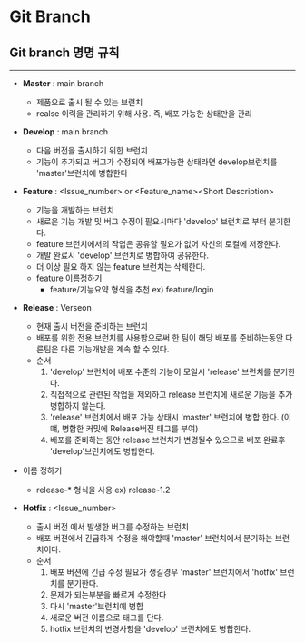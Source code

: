 # Git Branch
## Git branch 명명 규칙
---
* **Master** : main branch
  * 제품으로 출시 될 수 있는 브런치
  * realse 이력을 관리하기 위해 사용. 즉, 배포 가능한 상태만을 관리
* **Develop** : main branch
  * 다음 버전을 출시하기 위한 브런치
  * 기능이 추가되고 버그가 수정되어 배포가능한 상태라면 develop브런치를 'master'브런치에 병합한다
* **Feature** : <Issue_number> or <Feature_name>\<Short Description>
  * 기능을 개발하는 브런치
  * 새로은 기능 개발 및 버그 수정이 필요시마다 'develop' 브런치로 부터 분기한다.
  * feature 브런치에서의 작업은 공유할 필요가 없어 자신의 로컬에 저장한다.
  * 개발 완료시 'develop' 브런치로 병합하여 공유한다.
  * 더 이상 필요 하지 않는 feature 브런치는 삭제한다.
  * feature 이름정하기
    * feature/기능요약 형식을 추천 ex) feature/login
  
* **Release** : Verseon
  * 현재 출시 버전을 준비하는 브런치
  * 배포를 위한 전용 브런치를 사용함으로써 한 팀이 해당 배포를 준비하는동안 다른팀은 다른 기능개발을 계속 할 수 있다.
  * 순서
    1. 'develop' 브런치에 배포 수준의 기능이 모일시 'release' 브런치를 분기한다.
    2. 직접적으로 관련된 작업을 제외하고 release 브런치에 새로운 기능을 추가 병합하지 않는다.
    3. 'release' 브런치에서 배포 가능 상태시 'master' 브런치에 병합 한다. (이떄, 병합한 커밋에 Release버전 태그를 부여)
    4. 배포를 준비하는 동안 release 브런치가 변경될수 있으므로 배포 완료후 'develop'브런치에도 병합한다.
 * 이름 정하기
   * release-* 형식을 사용 ex) release-1.2
* **Hotfix** :  <Issue_number>
  * 출시 버전 에서 발생한 버그를 수정하는 브런치
  * 배포 버젼에서 긴급하게 수정을 해야할때 'master' 브런치에서 분기하는 브런치이다. 
  * 순서
    1. 배포 버젼에 긴급 수정 필요가 생길경우 'master' 브런치에서 'hotfix' 브런치를 분기한다.
    2. 문제가 되는부분을 빠르게 수정한다
    3. 다시 'master'브런치에 병합
    4. 새로운 버전 이름으로 태그를 단다.
    5. hotfix 브런치의 변경사항을 'develop' 브런치에도 병합한다.    